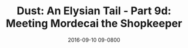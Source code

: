 ---
layout: entry.pug
title: "Dust: An Elysian Tail - Part 9d: Meeting Mordecai the Shopkeeper"
date: 2016-09-10 09-0800
publishDate: 2018-12-01 09-0800
categories: playthroughs dust-aet dust dust-an-elysian-tail
draft: true
---